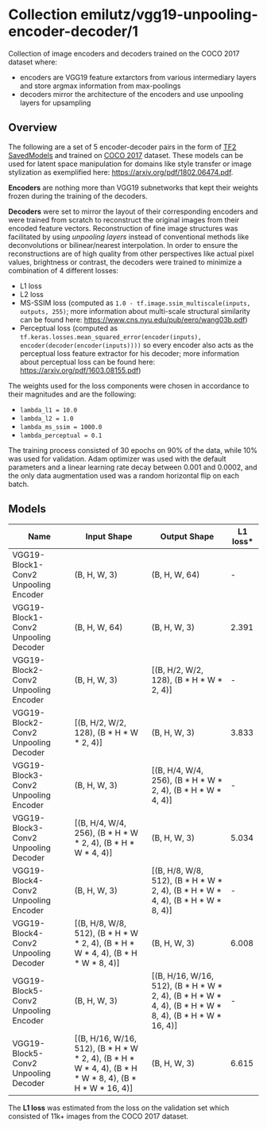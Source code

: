 # Collection emilutz/vgg19-unpooling-encoder-decoder/1

Collection of image encoders and decoders trained on the COCO 2017 dataset where:

- encoders are VGG19 feature extarctors from various intermediary layers and store argmax information from max-poolings
- decoders mirror the architecture of the encoders and use unpooling layers for upsampling

<!-- dataset: COCO 2017 -->
<!-- module-type: image-feature-vector -->


## Overview

The following are a set of 5 encoder-decoder pairs in the form of [TF2 SavedModels](https://www.tensorflow.org/hub/tf2_saved_model) and trained on [COCO 2017](https://cocodataset.org/) dataset. These models can be used for latent space manipulation for domains like style transfer or image stylization as exemplified here: https://arxiv.org/pdf/1802.06474.pdf.

**Encoders** are nothing more than VGG19 subnetworks that kept their weights frozen during the training of the decoders. 

**Decoders** were set to mirror the layout of their corresponding encoders and were trained from scratch to reconstruct the original images from their encoded feature vectors. Reconstruction of fine image structures was facilitated by using *unpooling layers* instead of conventional methods like deconvolutions or bilinear/nearest interpolation. In order to ensure the reconstructions are of high quality from other perspectives like actual pixel values, brightness or contrast, the decoders were trained to minimize a combination of 4 different losses:
- L1 loss
- L2 loss
- MS-SSIM loss (computed as `1.0 - tf.image.ssim_multiscale(inputs, outputs, 255)`; more information about multi-scale structural similarity can be found here: https://www.cns.nyu.edu/pub/eero/wang03b.pdf)
- Perceptual loss (computed as `tf.keras.losses.mean_squared_error(encoder(inputs), encoder(decoder(encoder(inputs))))` so every encoder also acts as the perceptual loss feature extractor for his decoder; more information about perceptual loss can be found here: https://arxiv.org/pdf/1603.08155.pdf)

The weights used for the loss components were chosen in accordance to their magnitudes and are the following:
- `lambda_l1 = 10.0`
- `lambda_l2 = 1.0`
- `lambda_ms_ssim = 1000.0`
- `lambda_perceptual = 0.1`
  
The training process consisted of 30 epochs on 90% of the data, while 10% was used for validation.  Adam optimizer was used with the default parameters and a linear learning rate decay between 0.001 and 0.0002, and the only data augmentation used was a random horizontal flip on each batch. 

## Models

| Name | Input Shape | Output Shape | L1 loss* |
|--|--|--|--|
| VGG19-Block1-Conv2 Unpooling Encoder  | (B, H, W, 3) | (B, H, W, 64) |   -   |
| VGG19-Block1-Conv2 Unpooling Decoder  | (B, H, W, 64) | (B, H, W, 3) | 2.391 |
| VGG19-Block2-Conv2 Unpooling Encoder  | (B, H, W, 3) | [(B, H/2, W/2, 128), (B * H * W * 2, 4)] |   -   |
| VGG19-Block2-Conv2 Unpooling Decoder  | [(B, H/2, W/2, 128), (B * H * W * 2, 4)] | (B, H, W, 3) | 3.833 |
| VGG19-Block3-Conv2 Unpooling Encoder  | (B, H, W, 3) | [(B, H/4, W/4, 256), (B * H * W * 2, 4), (B * H * W * 4, 4)] |   -   |
| VGG19-Block3-Conv2 Unpooling Decoder  | [(B, H/4, W/4, 256), (B * H * W * 2, 4), (B * H * W * 4, 4)] | (B, H, W, 3) | 5.034 |
| VGG19-Block4-Conv2 Unpooling Encoder  | (B, H, W, 3) | [(B, H/8, W/8, 512), (B * H * W * 2, 4), (B * H * W * 4, 4), (B * H * W * 8, 4)] |   -   |
| VGG19-Block4-Conv2 Unpooling Decoder  | [(B, H/8, W/8, 512), (B * H * W * 2, 4), (B * H * W * 4, 4), (B * H * W * 8, 4)] | (B, H, W, 3) | 6.008 |
| VGG19-Block5-Conv2 Unpooling Encoder  | (B, H, W, 3) | [(B, H/16, W/16, 512), (B * H * W * 2, 4), (B * H * W * 4, 4), (B * H * W * 8, 4), (B * H * W * 16, 4)] |   -   |
| VGG19-Block5-Conv2 Unpooling Decoder  | [(B, H/16, W/16, 512), (B * H * W * 2, 4), (B * H * W * 4, 4), (B * H * W * 8, 4), (B * H * W * 16, 4)] | (B, H, W, 3) | 6.615 |

The **L1 loss** was estimated from the loss on the validation set which consisted of 11k+ images from the COCO 2017 dataset.